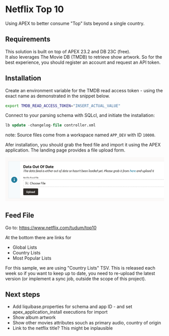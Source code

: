 # Netflix Top 10

Using APEX to better consume "Top" lists beyond a single country.

## Requirements

This solution is built on top of APEX 23.2 and DB 23C (free).  
It also leverages The Movie DB (TMDB) to retrieve show artwork. So for the best
experience, you should register an account and request an API token.

## Installation

Create an environment variable for the TMDB read access token - using the exact
name as demonstrated in the snippet below.

```bash
export TMDB_READ_ACCESS_TOKEN="INSERT_ACTUAL_VALUE"
```

Connect to your parsing schema with SQLcl, and initiate the installation:

```sql
lb update -changelog-file controller.xml
```

note: Source files come from a workspace named `APP_DEV` with
ID `10000`.

Afer installation, you should grab the feed file and import it using the APEX application.
The landing page provides a file upload form.

![Region with file upload form](doc/images/upload-tsv.png)

## Feed File

Go to: <https://www.netflix.com/tudum/top10>

At the bottom there are links for

* Global Lists
* Country Lists
* Most Popular Lists

For this sample, we are using "Country Lists" TSV. This is released each week so
if you want to keep up to date, you need to re-upload the latest version (or implement
a sync job, outside the scope of this project).

## Next steps

* Add liquibase.properties for schema and app ID - and set apex_application_install executions for import  
* Show album artwork  
* Show other movies attributes souch as primary audio, country of origin
* Link to the netflix title? This might be inplausible
